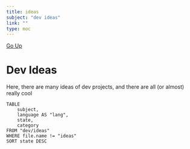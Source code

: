 ```yaml
---
title: ideas
subject: "dev ideas"
link: ""
type: moc
---
```

[Go Up](dev.md)
# Dev Ideas

Here, there are many ideas of dev projects, and there are all (or almost) really cool

```dataview
TABLE
	subject,
	language AS "lang",
	state,
	category
FROM "dev/ideas"
WHERE file.name != "ideas"
SORT state DESC
```